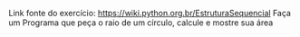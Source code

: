 Link fonte do exercício: https://wiki.python.org.br/EstruturaSequencial
Faça um Programa que peça o raio de um círculo, calcule e mostre sua área
